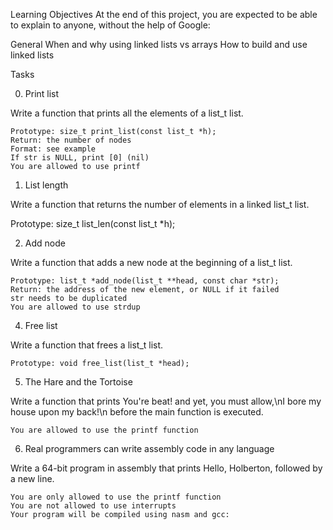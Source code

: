 Learning Objectives
At the end of this project, you are expected to be able to explain to anyone, without the help of Google:

General
When and why using linked lists vs arrays
How to build and use linked lists

Tasks

0. Print list

Write a function that prints all the elements of a list_t list.

	Prototype: size_t print_list(const list_t *h);
	Return: the number of nodes
	Format: see example
	If str is NULL, print [0] (nil)
	You are allowed to use printf

1. List length

Write a function that returns the number of elements in a linked list_t list.

Prototype: size_t list_len(const list_t *h);

2. Add node

Write a function that adds a new node at the beginning of a list_t list.

	Prototype: list_t *add_node(list_t **head, const char *str);
	Return: the address of the new element, or NULL if it failed
	str needs to be duplicated
	You are allowed to use strdup

4. Free list

Write a function that frees a list_t list.

	Prototype: void free_list(list_t *head);

5. The Hare and the Tortoise

Write a function that prints You're beat! and yet, you must allow,\nI bore my house upon my back!\n before the main function is executed.

	You are allowed to use the printf function

6. Real programmers can write assembly code in any language

Write a 64-bit program in assembly that prints Hello, Holberton, followed by a new line.

	You are only allowed to use the printf function
	You are not allowed to use interrupts
	Your program will be compiled using nasm and gcc:	
